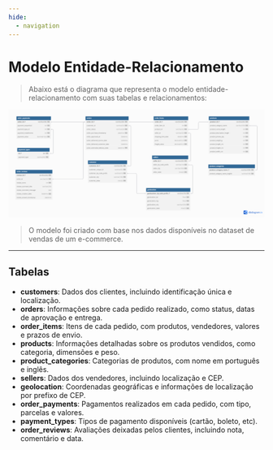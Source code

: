 ```yaml
---
hide:
  - navigation
---
```


# Modelo Entidade-Relacionamento



> Abaixo está o diagrama que representa o modelo entidade-relacionamento com suas tabelas e relacionamentos:

![Modelo ER do Dataset E-commerce](Images/modelo_relacional.png)

> O modelo foi criado com base nos dados disponíveis no dataset de vendas de um e-commerce.

---

## Tabelas

- **customers**: Dados dos clientes, incluindo identificação única e localização.
- **orders**: Informações sobre cada pedido realizado, como status, datas de aprovação e entrega.
- **order_items**: Itens de cada pedido, com produtos, vendedores, valores e prazos de envio.
- **products**: Informações detalhadas sobre os produtos vendidos, como categoria, dimensões e peso.
- **product_categories**: Categorias de produtos, com nome em português e inglês.
- **sellers**: Dados dos vendedores, incluindo localização e CEP.
- **geolocation**: Coordenadas geográficas e informações de localização por prefixo de CEP.
- **order_payments**: Pagamentos realizados em cada pedido, com tipo, parcelas e valores.
- **payment_types**: Tipos de pagamento disponíveis (cartão, boleto, etc).
- **order_reviews**: Avaliações deixadas pelos clientes, incluindo nota, comentário e data.


